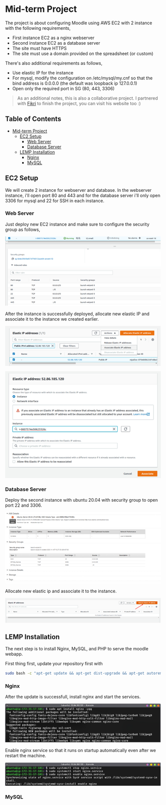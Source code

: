 # Mid-term Project

The project is about configuring Moodle using AWS EC2 with 2 instance with the following requirements,

- First instance EC2 as a nginx webserver
- Second instance EC2 as a database server
- The site must have HTTPS
- The site must use a domain provided on the spreadsheet (or custom)

There's also additional requirements as follows,

- Use elastic IP for the instance
- For mysql, modify the configuration on /etc/mysql/my.cnf so that the bind address is 0.0.0.0 (the default was loopback ip 127.0.0.1)
- Open only the required port in SG (80, 443, 3306)

> As an additional notes, this is also a collaborative project. I partnered with [Fikri](wuvel.net) to finish the project, you can visit his website too :)

## Table of Contents <!-- omit in toc -->

- [Mid-term Project](#mid-term-project)
  - [EC2 Setup](#ec2-setup)
    - [Web Server](#web-server)
    - [Database Server](#database-server)
  - [LEMP Installation](#lemp-installation)
    - [Nginx](#nginx)
    - [MySQL](#mysql)

## EC2 Setup

We will create 2 instance for webserver and database. In the webserver instance, i'll open port 80 and 443 and for the database server i'll only open 3306 for mysql and 22 for SSH in each instance.

### Web Server

Just deploy new EC2 instance and make sure to configure the security group as follows,

![EC2 SG webserver](img/001.png)

After the instance is successfully deployed, allocate new elastic IP and associate it to the instance we created earlier.

![elastic ip webserver 1](img/002.png)

![elastic ip webserver 2](img/003.png)

### Database Server

Deploy the second instance with ubuntu 20.04 with security group to open port 22 and 3306.

![EC2 SG db](img/004.png)

Allocate new elastic ip and associate it to the instance.

![elastic ip db](img/005.png)

## LEMP Installation

The next step is to install Nginx, MySQL, and PHP to serve the moodle webapp.

First thing first, update your repository first with

```bash
sudo bash -c "apt-get update && apt-get dist-upgrade && apt-get autoremove"
```

### Nginx

After the update is successfull, install nginx and start the services.

![install nginx](img/006.png)

Enable nginx service so that it runs on startup automatically even after we restart the machine.

![enable nginx](img/007.png)

### MySQL